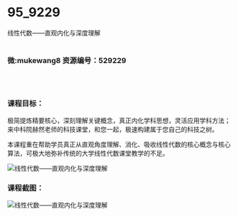 # 95_9229
线性代数——直观内化与深度理解
<br/></br>
<h3>微:mukewang8 资源编号：529229</h3>
<br/></br>
<h3>课程目标：</h3>
<p>极简提炼精要核心，深刻理解关键概念，真正内化学科思想，灵活应用学科方法；来中科院赫然老师的科技课堂，和您一起，极速构建属于您自己的科技之树。</p>
<p>本课程重在帮助学员真正从直观角度理解、消化、吸收<a title="查看与 线性代数 相关的文章" target="_blank">线性代数</a>的核心概念与核心算法，可极大地弥补传统的大学线性代数课堂教学的不足。</p>
<p><img src="https://www.ko996.com/wp-content/uploads/img/2019/12/356-26-300x167.jpg" alt="线性代数——直观内化与深度理解"></p>
<h3>课程截图：</h3>
<p><img src="https://www.ko996.com/wp-content/uploads/img/2019/12/11111-28.jpg" alt="线性代数——直观内化与深度理解"></p>
<p>&nbsp;</p>
